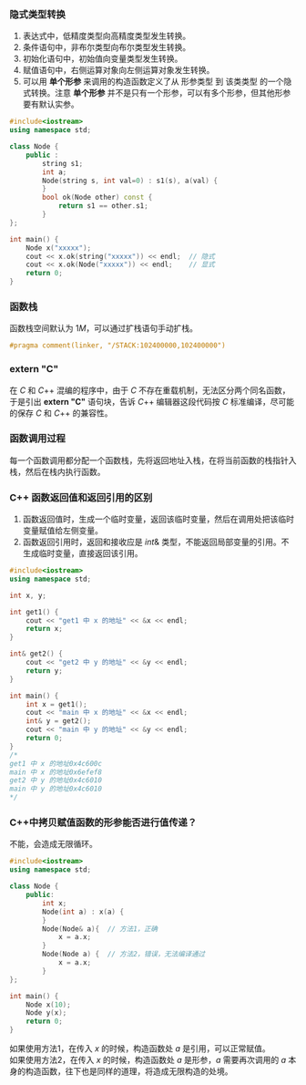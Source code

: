 ### 隐式类型转换
1. 表达式中，低精度类型向高精度类型发生转换。
2. 条件语句中，非布尔类型向布尔类型发生转换。
3. 初始化语句中，初始值向变量类型发生转换。
4. 赋值语句中，右侧运算对象向左侧运算对象发生转换。
5. 可以用 **单个形参** 来调用的构造函数定义了从 形参类型 到 该类类型 的一个隐式转换。注意 **单个形参** 并不是只有一个形参，可以有多个形参，但其他形参要有默认实参。
```cpp
#include<iostream>
using namespace std;

class Node {
	public :
		string s1;
		int a;
		Node(string s, int val=0) : s1(s), a(val) {
		}
		bool ok(Node other) const {
			return s1 == other.s1;
		}
};

int main() {
	Node x("xxxxx");
	cout << x.ok(string("xxxxx")) << endl;  // 隐式
	cout << x.ok(Node("xxxxx")) << endl;    // 显式
	return 0;
}
```

### 函数栈
函数栈空间默认为 $1M$，可以通过扩栈语句手动扩栈。
```cpp
#pragma comment(linker, "/STACK:102400000,102400000") 
```

### extern "C"
在 $C$ 和 $C$++ 混编的程序中，由于 $C$ 不存在重载机制，无法区分两个同名函数，于是引出 **extern "C"** 语句块，告诉 $C$++ 编辑器这段代码按 $C$ 标准编译，尽可能的保存 $C$ 和 $C$++ 的兼容性。

### 函数调用过程
每一个函数调用都分配一个函数栈，先将返回地址入栈，在将当前函数的栈指针入栈，然后在栈内执行函数。

### C++ 函数返回值和返回引用的区别
1. 函数返回值时，生成一个临时变量，返回该临时变量，然后在调用处把该临时变量赋值给左侧变量。
2. 函数返回引用时，返回和接收应是 $int \&$ 类型，不能返回局部变量的引用。不生成临时变量，直接返回该引用。
```cpp
#include<iostream>
using namespace std;

int x, y;

int get1() {
	cout << "get1 中 x 的地址" << &x << endl;
	return x;
}

int& get2() {
	cout << "get2 中 y 的地址" << &y << endl;
	return y;
}

int main() {
	int x = get1();
	cout << "main 中 x 的地址" << &x << endl;
	int& y = get2();
	cout << "main 中 y 的地址" << &y << endl;	
	return 0;
}
/*
get1 中 x 的地址0x4c600c
main 中 x 的地址0x6efef8
get2 中 y 的地址0x4c6010
main 中 y 的地址0x4c6010
*/
```

### C++中拷贝赋值函数的形参能否进行值传递？
不能，会造成无限循环。
```cpp
#include<iostream>
using namespace std;

class Node {
	public:
		int x;
		Node(int a) : x(a) {
		}
		Node(Node& a){	// 方法1，正确
			x = a.x;
		}
		Node(Node a) {	// 方法2，错误，无法编译通过
			x = a.x;
		}
};

int main() {
	Node x(10);
	Node y(x);
	return 0;
}
```
如果使用方法1，在传入 $x$ 的时候，构造函数处 $a$ 是引用，可以正常赋值。   
如果使用方法2，在传入 $x$ 的时候，构造函数处 $a$ 是形参，$a$ 需要再次调用的 $a$ 本身的构造函数，往下也是同样的道理，将造成无限构造的处境。
